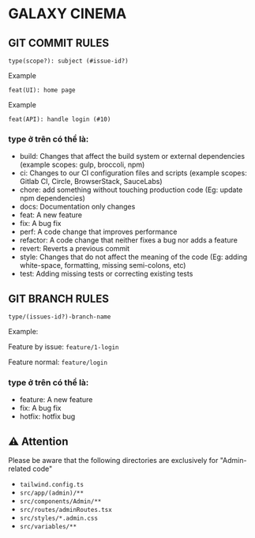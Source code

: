 # GALAXY CINEMA

## GIT COMMIT RULES

```git
type(scope?): subject (#issue-id?)
```

Example

```git
feat(UI): home page
```

Example

```git
feat(API): handle login (#10)
```

### type ở trên có thể là:

+ build: Changes that affect the build system or external dependencies (example scopes: gulp, broccoli, npm)
+ ci: Changes to our CI configuration files and scripts (example scopes: Gitlab CI, Circle, BrowserStack, SauceLabs)
+ chore: add something without touching production code (Eg: update npm dependencies)
+ docs: Documentation only changes
+ feat: A new feature
+ fix: A bug fix
+ perf: A code change that improves performance
+ refactor: A code change that neither fixes a bug nor adds a feature
+ revert: Reverts a previous commit
+ style: Changes that do not affect the meaning of the code (Eg: adding white-space, formatting, missing semi-colons,
  etc)
+ test: Adding missing tests or correcting existing tests

## GIT BRANCH RULES

`type/(issues-id?)-branch-name`

Example:

Feature by issue: `feature/1-login`

Feature normal: `feature/login`

### type ở trên có thể là:

+ feature: A new feature
+ fix: A bug fix
+ hotfix: hotfix bug

## ⚠️ Attention

Please be aware that the following directories are exclusively for "Admin-related code"
- `tailwind.config.ts`
- `src/app/(admin)/**`
- `src/components/Admin/**`
- `src/routes/adminRoutes.tsx`
- `src/styles/*.admin.css`
- `src/variables/**`
